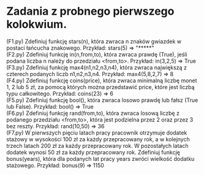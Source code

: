 # Zadania z probnego pierwszego kolokwium.

(F1.py) Zdefiniuj funkcję stars(n), która zwraca n znaków gwiazdek w postaci łańcucha znakowego. 
Przykład: stars(5) => "*****" 
<br>
(F2.py) Zdefiniuj funkcję in(n,from,to), która zwraca prawdę (True), jeśli podana liczba n należy do 
przedziału <from,to>. 
Przykład: in(3,2,5) => True 
<br>
(F3.py) Zdefiniuj funkcję max4(n1,n2,n3,n4), która zwraca największą z czterech podanych liczb 
n1,n2,n3,n4. 
Przykład: max4(5,8,2,7) => 8 
<br>
(F4.py) Zdefiniuj funkcję coins(price), która zwraca minimalną liczbę monet 1, 2 lub 5 zł, za pomocą 
których można przedstawić price, które jest liczbą typu całkowitego. 
Przykład: coins(23) => 6 
<br>
(F5.py) Zdefiniuj funkcję bool(), która zwraca losowo prawdę lub fałsz (True lub False). 
Przykład: bool() => True 
<br>
(F6.py) Zdefiniuj funkcję rand(from,to), która zwraca losową liczbę z podanego przedziału <from,to>, 
która jest podzielna przez 2 oraz przez 3 bez reszty. 
Przykład: rand(10,50) => 36 
<br>
(F7.py) W pierwszych pięciu latach pracy pracownik otrzymuje dodatek stażowy w wysokości 100 zł 
za każdy przepracowany rok, a w kolejnych trzech latach 200 zł za każdy przepracowany rok. W 
pozostałych latach dodatek wynosi 50 zł za każdy przepracowany rok. Zdefiniuj funkcję bonus(years), 
która dla podanych lat pracy years zwróci wielkość dodatku stażowego. 
Przykład: bonus(9) => 1150
